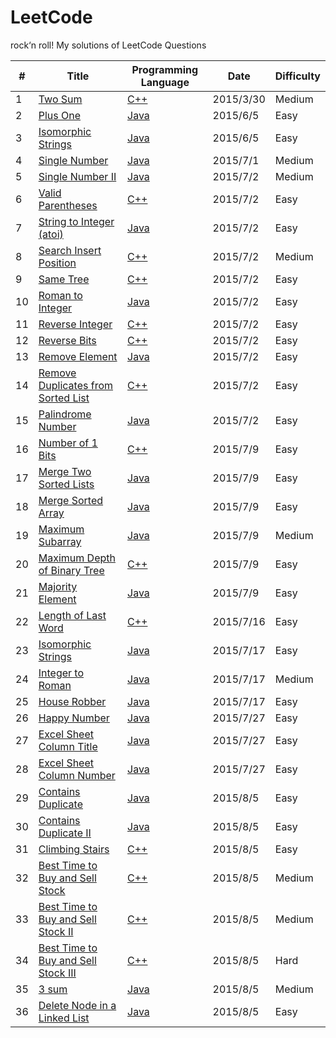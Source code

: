 # LeetCode
rock‘n roll!
My solutions of LeetCode Questions  

| #     |                 Title                  | Programming Language  | Date       | Difficulty  |
| ----- | -------------------------------------- | --------------------- | ---------- | ----------- |
| 1   |[Two Sum](https://leetcode.com/problems/two-sum/)|[C++](https://github.com/TonyFromDire/LeetCode/blob/master/src/two%20sum.cpp)|2015/3/30| Medium|
| 2   |[Plus One](https://leetcode.com/problems/plus-one/)|[Java](https://github.com/TonyFromDire/LeetCode/blob/master/src/plus%20one.java)|2015/6/5| Easy|
| 3   |[Isomorphic Strings ](https://leetcode.com/problems/isomorphic-strings/)|[Java](https://github.com/TonyFromDire/LeetCode/blob/master/src/plus%20one.java)|2015/6/5| Easy|
| 4   |[Single Number ](https://leetcode.com/problems/single-number/)|[Java](https://github.com/TonyFromDire/LeetCode/blob/master/src/Single%20Number.java)|2015/7/1| Medium|
| 5   |[Single Number II ](https://leetcode.com/problems/single-number-ii/)|[Java](https://github.com/TonyFromDire/LeetCode/blob/master/src/Single%20Number%20II.java)|2015/7/2| Medium|
| 6   |[Valid Parentheses ](https://leetcode.com/problems/valid-parentheses/)|[C++](https://github.com/TonyFromDire/LeetCode/blob/master/src/Valid%20Parentheses.cpp)|2015/7/2| Easy|
| 7   |[String to Integer (atoi) ](https://leetcode.com/problems/string-to-integer-atoi/)|[Java](https://github.com/TonyFromDire/LeetCode/blob/master/src/String%20to%20Integer%20(atoi)%20.java)|2015/7/2| Easy|
| 8   |[Search Insert Position ](https://leetcode.com/problems/search-insert-position/)|[C++](https://github.com/TonyFromDire/LeetCode/blob/master/src/Search%20Insert%20Position.cpp)|2015/7/2| Medium|
| 9   |[Same Tree ](https://leetcode.com/problems/same-tree/)|[C++](https://github.com/TonyFromDire/LeetCode/blob/master/src/Same%20Tree.cpp)|2015/7/2| Easy|
| 10   |[Roman to Integer ](https://leetcode.com/problems/roman-to-integer/)|[Java](https://github.com/TonyFromDire/LeetCode/blob/master/src/Roman%20to%20Integer.java)|2015/7/2| Easy|
| 11   |[Reverse Integer ](https://leetcode.com/problems/reverse-integer/)|[C++](https://github.com/TonyFromDire/LeetCode/blob/master/src/Reverse%20Integer.cpp)|2015/7/2| Easy|
| 12   |[Reverse Bits ](https://leetcode.com/problems/reverse-bits/)|[C++](https://github.com/TonyFromDire/LeetCode/blob/master/src/Reverse%20Bits.cpp)|2015/7/2| Easy|
| 13   |[Remove Element ](https://leetcode.com/problems/remove-element/)|[Java](https://github.com/TonyFromDire/LeetCode/blob/master/src/Remove%20Element.java)|2015/7/2| Easy|
| 14   |[Remove Duplicates from Sorted List ](https://leetcode.com/problems/remove-duplicates-from-sorted-list/)|[C++](https://github.com/TonyFromDire/LeetCode/blob/master/src/Remove%20Duplicates%20from%20Sorted%20List.cpp)|2015/7/2| Easy|
| 15   |[Palindrome Number ](https://leetcode.com/problems/palindrome-number/)|[Java](https://github.com/TonyFromDire/LeetCode/blob/master/src/Palindrome%20Number.java)|2015/7/2| Easy|
| 16   |[Number of 1 Bits ](https://leetcode.com/problems/number-of-1-bits/)|[C++](https://github.com/TonyFromDire/LeetCode/blob/master/src/Number%20of%201%20Bits.cpp)|2015/7/9| Easy|
| 17   |[Merge Two Sorted Lists ](https://leetcode.com/problems/merge-two-sorted-lists/)|[Java](https://github.com/TonyFromDire/LeetCode/blob/master/src/Merge%20Two%20Sorted%20Lists.java)|2015/7/9| Easy|
| 18   |[Merge Sorted Array ](https://leetcode.com/problems/merge-sorted-array/)|[Java](https://github.com/TonyFromDire/LeetCode/blob/master/src/Merge%20Sorted%20Array.java)|2015/7/9| Easy|
| 19   |[Maximum Subarray ](https://leetcode.com/problems/maximum-subarray/)|[Java](https://github.com/TonyFromDire/LeetCode/blob/master/src/Maximum%20Subarray.java)|2015/7/9| Medium|
| 20   |[Maximum Depth of Binary Tree ](https://leetcode.com/problems/maximum-depth-of-binary-tree/)|[C++](https://github.com/TonyFromDire/LeetCode/blob/master/src/Maximum%20Depth%20of%20Binary%20Tree.cpp)|2015/7/9| Easy|
| 21   |[Majority Element ](https://leetcode.com/problems/majority-element/)|[Java](https://github.com/TonyFromDire/LeetCode/blob/master/src/Majority%20Element.java)|2015/7/9| Easy|
| 22   |[Length of Last Word ](https://leetcode.com/problems/length-of-last-word/)|[C++](https://github.com/TonyFromDire/LeetCode/blob/master/src/Length%20of%20Last%20Word.cpp)|2015/7/16| Easy|
| 23   |[Isomorphic Strings ](https://leetcode.com/problems/isomorphic-strings/)|[Java](https://github.com/TonyFromDire/LeetCode/blob/master/src/Isomorphic%20Strings.java)|2015/7/17| Easy|
| 24   |[Integer to Roman ](https://leetcode.com/problems/integer-to-roman/)|[Java](https://github.com/TonyFromDire/LeetCode/blob/master/src/Integer%20to%20Roman.java)|2015/7/17| Medium|
| 25   |[House Robber ](https://leetcode.com/problems/house-robber/)|[Java](https://github.com/TonyFromDire/LeetCode/blob/master/src/House%20Robber%20.java)|2015/7/17| Easy|
| 26   |[Happy Number ](https://leetcode.com/problems/happy-number/)|[Java](https://github.com/TonyFromDire/LeetCode/blob/master/src/Happy%20Number.java)|2015/7/27| Easy|
| 27   |[Excel Sheet Column Title ](https://leetcode.com/problems/excel-sheet-column-title/)|[Java](https://github.com/TonyFromDire/LeetCode/blob/master/src/Excel%20Sheet%20Column%20Title.java)|2015/7/27| Easy|
| 28   |[Excel Sheet Column Number ](https://leetcode.com/problems/excel-sheet-column-number/)|[Java](https://github.com/TonyFromDire/LeetCode/blob/master/src/Excel%20Sheet%20Column%20Number.java)|2015/7/27| Easy|
| 29   |[Contains Duplicate ](https://leetcode.com/problems/contains-duplicate/)|[Java](https://github.com/TonyFromDire/LeetCode/blob/master/src/Contains%20Duplicate.java)|2015/8/5| Easy|
| 30   |[Contains Duplicate II ](https://leetcode.com/problems/contains-duplicate-ii/)|[Java](https://github.com/TonyFromDire/LeetCode/blob/master/src/Contains%20Duplicate%20II.java)|2015/8/5| Easy|
| 31   |[Climbing Stairs ](https://leetcode.com/problems/climbing-stairs/)|[C++](https://github.com/TonyFromDire/LeetCode/blob/master/src/Climbing%20Stairs.cpp)|2015/8/5| Easy|
| 32   |[Best Time to Buy and Sell Stock ](https://leetcode.com/problems/best-time-to-buy-and-sell-stock/)|[C++](https://github.com/TonyFromDire/LeetCode/blob/master/src/Best%20Time%20to%20Buy%20and%20Sell%20Stock.cpp)|2015/8/5| Medium|
| 33   |[Best Time to Buy and Sell Stock II ](https://leetcode.com/problems/best-time-to-buy-and-sell-stock-ii/)|[C++](https://github.com/TonyFromDire/LeetCode/blob/master/src/Best%20Time%20to%20Buy%20and%20Sell%20Stock%20II.cpp)|2015/8/5| Medium|
| 34   |[Best Time to Buy and Sell Stock III ](https://leetcode.com/problems/best-time-to-buy-and-sell-stock-iii/)|[C++](https://github.com/TonyFromDire/LeetCode/blob/master/src/Best%20Time%20to%20Buy%20and%20Sell%20Stock%20III.cpp)|2015/8/5| Hard|
| 35   |[3 sum ](https://leetcode.com/problems/3sum/)|[Java](https://github.com/TonyFromDire/LeetCode/blob/master/src/3%20sum.java)|2015/8/5| Medium|
| 36   |[Delete Node in a Linked List ](https://leetcode.com/problems/delete-node-in-a-linked-list/)|[Java](https://github.com/TonyFromDire/LeetCode/blob/master/src/Delete%20Node%20in%20a%20Linked%20List.java)|2015/8/5| Easy|
